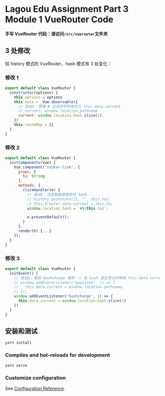 # Lagou Edu Assignment Part 3 Module 1 VueRouter Code

**手写 VueRouter 代码：请访问`/src/vuerouter`文件夹**

## 3 处修改

较 history 模式的 VueRouter，hash 模式有 3 处变化：

### 修改 1

```js
export default class VueRouter {
  constructor(options) {
    this.options = options
    this.data = _Vue.observable({
      // 改动1：使用 # 之后的字符串作为 this.data.current
      // current: window.location.pathname
      current: window.location.hash.slice(1),
    })
    this.routeMap = {}
  }
}
```

### 修改 2

```js
export default class VueRouter {
  initComponents(Vue) {
    Vue.component("router-link", {
      props: {
        to: String
      },
      methods: {
        clickHandler(e) {
          // 改动2：点击链接直接修改 hash
          // history.pushState({}, "", this.to);
          // this.$router.data.current = this.to;
          window.location.hash = `#${this.to}`;

          e.preventDefault();
        }
      },
      render(h) {...}
    });
  }
}
```

### 修改 3

```js
export default class VueRouter {
  initEvent() {
    // 改动3：增加 hashchange 事件 -> 当 hash 发生变化时修改 this.data.current
    // window.addEventListener("popstate", () => {
    //   this.data.current = window.location.pathname;
    // });
    window.addEventListener('hashchange', () => {
      this.data.current = window.location.hash.slice(1)
    })
  }
}
```

## 安装和测试

```
yarn install
```

### Compiles and hot-reloads for development

```
yarn serve
```

### Customize configuration

See [Configuration Reference](https://cli.vuejs.org/config/).
